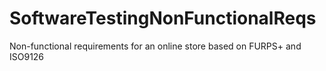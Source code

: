 # SoftwareTestingNonFunctionalReqs
Non-functional requirements for an online store based on FURPS+ and ISO9126
